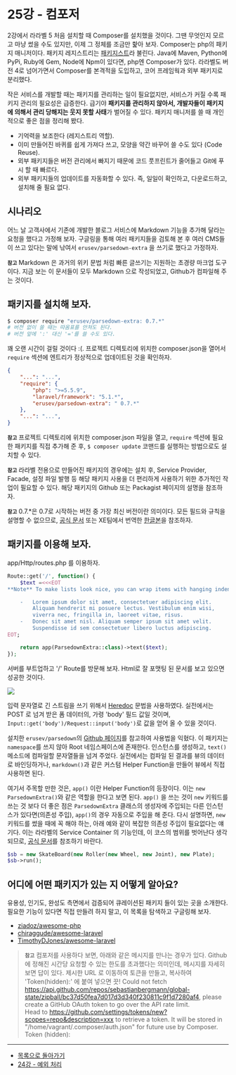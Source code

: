 # 25강 - 컴포저

2강에서 라라벨 5 처음 설치할 때 Composer를 설치했을 것이다. 그땐 무엇인지 모르고 마냥 썼을 수도 있지만, 이제 그 정체를 조금만 핥아 보자. Composer는 php의 패키지 매니저이다. 패키지 레지스트리는 [패키지스트](https://packagist.org/)라 불린다. Java에 Maven, Python에 PyPi, Ruby에 Gem, Node에 Npm이 있다면, php엔 Composer가 있다. 라라벨도 버전 4로 넘어가면서 Composer를 본격적을 도입하고, 코어 프레임웍과 외부 패키지로 분리했다.

작은 서비스를 개발할 때는 패키지를 관리하는 일이 필요없지만, 서비스가 커질 수록 패키지 관리의 필요성은 급증한다. 급기야 **패키지를 관리하지 않아서, 개발자들이 패키지에 의해서 관리 당해지는 웃지 못할 사태**가 벌어질 수 있다. 패키지 매니저를 쓸 때 개인적으로 좋은 점을 정리해 봤다.

- 기억력을 보조한다 (레지스트리 역할).
- 이미 만들어진 바퀴를 쉽게 가져다 쓰고, 모양을 약간 바꾸어 쓸 수도 있다 (Code Reuse). 
- 외부 패키지들은 버전 관리에서 빠지기 때문에 코드 풋프린트가 줄어들고 Git에 푸시 할 때 빠르다.
- 외부 패키지들의 업데이트를 자동화할 수 있다. 즉, 일일이 확인하고, 다운로드하고, 설치해 줄 필요 없다.

## 시나리오

어느 날 고객사에서 기존에 개발한 블로그 서비스에 Markdown 기능을 추가해 달라는 요청을 했다고 가정해 보자. 구글링을 통해 여러 패키지들을 검토해 본 후 여러 CMS들이 쓰고 있다는 말에 낚여서 `erusev/parsedown-extra` 을 쓰기로 했다고 가정하자.

**`참고`** Markdown 은 과거의 위키 문법 처럼 빠른 글쓰기는 지원하는 초경량 마크업 도구이다. 지금 보는 이 문서들이 모두 Markdown 으로 작성되었고, Github가 컴파일해 주는 것이다.

## 패키지를 설치해 보자.

```bash
$ composer require "erusev/parsedown-extra: 0.7.*" 
# 버전 없이 쓸 때는 따옴표를 안쳐도 된다.
# 버전 앞에 ':' 대신 '='를 쓸 수도 있다.
```

꽤 오랜 시간이 걸릴 것이다 :(. 프로젝트 디렉토리에 위치한 composer.json을 열어서 `require` 섹션에 엔트리가 정상적으로 업데이트된 것을 확인하자.

```json
{
    "...": "...",
    "require": {
        "php": ">=5.5.9",
        "laravel/framework": "5.1.*",
        "erusev/parsedown-extra": " 0.7.*"
    },
    "...": "...",
}
```

**`참고`** 프로젝트 디렉토리에 위치한 composer.json 파일을 열고, `require` 섹션에 필요한 패키지를 직접 추가해 준 후, `$ composer update` 코맨드를 실행하는 방법으로도 설치할 수 있다.

**`참고`** 라라벨 전용으로 만들어진 패키지의 경우에는 설치 후, Service Provider, Facade, 설정 파일 발행 등 해당 패키지 사용을 더 편리하게 사용하기 위한 추가적인 작업이 필요할 수 있다. 해당 패키지의 Github 또는 Packagist 페이지의 설명을 참조하자.

**`참고`** 0.7.*은 0.7로 시작하는 버전 중 가장 최신 버전이란 의미이다. 모든 필드와 규칙을 설명할 수 없으므로, [공식 문서](https://getcomposer.org/doc/) 또는 XE팀에서 번역한 [한글본](https://xpressengine.github.io/Composer-korean-docs/)을 참조하자.

## 패키지를 이용해 보자.

app/Http/routes.php 를 이용하자.

```php
Route::get('/', function() {
    $text =<<<EOT
**Note** To make lists look nice, you can wrap items with hanging indents:

    -   Lorem ipsum dolor sit amet, consectetuer adipiscing elit.
        Aliquam hendrerit mi posuere lectus. Vestibulum enim wisi,
        viverra nec, fringilla in, laoreet vitae, risus.
    -   Donec sit amet nisl. Aliquam semper ipsum sit amet velit.
        Suspendisse id sem consectetuer libero luctus adipiscing.
EOT;

    return app(ParsedownExtra::class)->text($text);
});
```

서버를 부트업하고 '/' Route를 방문해 보자. Html로 잘 포맷팅 된 문서를 보고 있으면 성공한 것이다.

![](./25-composer-img-01.png)

입력 문자열로 긴 스트림을 쓰기 위해서 [Heredoc](http://php.net/manual/kr/language.types.string.php#language.types.string.syntax.heredoc) 문법을 사용하였다. 실전에서는 POST 로 넘겨 받은 폼 데이터의, 가령 'body' 필드 값일 것이며, `Input::get('body')/Request::input('body')`로 값을 얻어 올 수 있을 것이다.

설치한 `erusev/parsedown`의 [Github 페이지](https://github.com/erusev/parsedown)를 참고하여 사용법을 익혔다. 이 패키지는 `namespace`를 쓰지 않아 Root 네임스페이스에 존재한다. 인스턴스를 생성하고, `text()` 메소드에 컴파일할 문자열들을 넘겨 주었다. 실전에서는 컴파일 된 결과를 뷰의 데이터로 바인딩하거나, `markdown()`과 같은 커스텀 Helper Function을 만들어 뷰에서 직접사용하면 된다.

여기서 주목할 만한 것은, `app()` 이란 Helper Function의 등장이다. 이는 `new ParsedownExtra()`와 같은 역할을 한다고 보면 된다. `app()` 을 쓰는 것이 `new` 키워드를 쓰는 것 보다 더 좋은 점은 `ParsedownExtra` 클래스의 생성자에 주입되는 다른 인스턴스가 있다면(의존성 주입), `app()`의 경우 자동으로 주입을 해 준다. 다시 설명하면, `new` 키워드를 썼을 때에 꼭 해야 하는, 아래 예와 같이 복잡한 의존성 주입이 필요없다는 얘기다. 이는 라라벨의 Service Container 의 기능인데, 이 코스의 범위를 벗어난다 생각되므로, [공식 문서](http://laravel.com/docs/container)를 참조하기 바란다.

```php
$sb = new SkateBoard(new Roller(new Wheel, new Joint), new Plate);
$sb->run();
```

## 어디에 어떤 패키지가 있는 지 어떻게 알아요?

유용성, 인기도, 완성도 측면에서 검증되어 큐레이션된 패키지 들이 있는 곳을 소개한다. 필요한 기능이 있다면 직접 만들려 하지 말고, 이 목록을 탐색하고 구글링해 보자.

- [ziadoz/awesome-php](https://github.com/ziadoz/awesome-php)
- [chiraggude/awesome-laravel](https://github.com/chiraggude/awesome-laravel)
- [TimothyDJones/awesome-laravel](https://github.com/TimothyDJones/awesome-laravel)

> **`참고`** 컴포저를 사용하다 보면, 아래와 같은 메시지를 만나는 경우가 있다. Github 에 정해진 시간당 요청할 수 있는 한도를 초과했다는 의미인데, 메시지를 자세히 보면 답이 있다. 제시한 URL 로 이동하여 토큰을 만들고, 복사하여 'Token(hidden):' 에 붙여 넣으면 끗! 
> Could not fetch https://api.github.com/repos/sebastianbergmann/global-state/zipball/bc37d50fea7d017d3d340f230811c9f1d7280af4, please create a GitHub OAuth token to go over the API rate limit.  
> Head to https://github.com/settings/tokens/new?scopes=repo&description=xxx to retrieve a token. It will be stored in "/home/vagrant/.composer/auth.json" for future use by Composer.  
> Token (hidden):
<!--@start-->
---

- [목록으로 돌아가기](../readme.md)
- [24강 - 예외 처리](24-exception-handling.md)

<!--@end-->